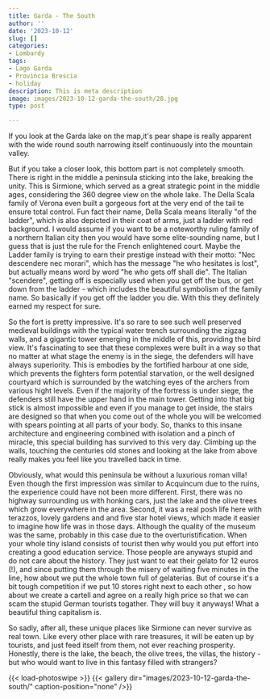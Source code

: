 ```yaml
---
title: Garda - The South
author: ''
date: '2023-10-12'
slug: []
categories:
- Lombardy
tags:
- Lago Garda
- Provincia Brescia
- holiday
description: This is meta description
image: images/2023-10-12-garda-the-south/28.jpg
type: post

---
```


If you look at the Garda lake on the map,it's pear shape is really apparent with the wide round south narrowing itself continuously into the mountain valley.

But if you take a closer look, this bottom part is not completely smooth. There is right in the middle a peninsula sticking into the lake, breaking the unity. This is Sirmione, which served as a great strategic point in the middle ages, considering the 360 degree view on the whole lake. The Della Scala family of Verona even built a gorgeous fort at the very end of the tail te ensure total control. Fun fact their name, Della Scala means literally "of the ladder", which is also depicted in their coat of arms, just a ladder with red background. I would assume if you want to be a noteworthy ruling family of a northern Italian city then you would have some elite-sounding name, but I guess that is just the rule for the French enlightened court. Maybe the Ladder family is trying to earn their prestige instead with their motto: "Nec descendere nec morari", which has the message "he who hesitates is lost", but actually means word by word "he who gets off shall die".  The Italian "scendere", getting off is especially used when you get off the bus, or get down from the ladder - which includes the beautiful symbolism of the family name. So basically if you get off the ladder you die. With this they definitely earned my respect for sure.


So the fort is pretty impressive. It's so rare to see such well preserved medieval buildings with the typical water trench surrounding the zigzag walls, and a gigantic tower emerging in the middle of this, providing the bird view. It's fascinating to see that these complexes were built in a way so that no matter at what stage the enemy is in the siege, the defenders will have always superiority. This is embodies by the fortified harbour at one side, which prevents the fighters form potential starvation, or the well designed courtyard which is surrounded by the watching eyes of the archers from various hight levels. Even if the majority of the fortress is under siege, the defenders still have the upper hand in the main tower. Getting into that big stick is almost impossible and even if you manage to get inside, the stairs are designed so that when you come out of the whole you will be welcomed with spears pointing at all parts of your body. So, thanks to this insane architecture and engineering combined with isolation and a pinch of miracle, this special building has survived to this very day. Climbing up the walls, touching the centuries old stones and looking at the lake from above really makes you feel like you travelled back in time.

Obviously, what would this peninsula be without a luxurious roman villa! Even though the first impression was similar to Acquincum due to the ruins, the experience could have not been more different. First, there was no highway surrounding us with honking cars, just the lake and the olive trees which grow everywhere in the area. Second, it was a real posh life here with terazzos, lovely gardens and and five star hotel views, which made it easier to imagine how life was in those days. Although the quality of the museum was the same, probably in this case due to the overturistification. When your whole tiny island consists of tourist then why would you put effort into creating a good education service. Those people are anyways stupid and do not care about the history. They just want to eat their gelato for 12 euros (!), and since putting them through the misery of waiting five minutes in the line, how about we put the whole town full of gelaterias. But of course it's a bit tough competition if we put 10 stores right next to each other , so how about we create a cartell and agree on a really high price so that we can scam the stupid German tourists togather. They will buy it anyways! What a beautiful thing capitalism is.


So sadly, after all, these unique places like Sirmione can never survive as real town. Like every other place with rare treasures, it will be eaten up by tourists, and just feed itself from them, not ever reaching prosperity. Honestly, there is the lake, the beach, the olive trees, the villas, the history - but who would want to live in this fantasy filled with strangers?

{{< load-photoswipe >}}
{{< gallery dir="images/2023-10-12-garda-the-south/" caption-position="none" />}}









